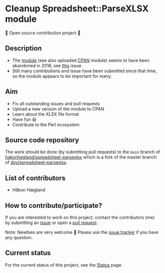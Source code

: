 # Cleanup Spreadsheet::ParseXLSX module

:camel: Open source contribution project :camel:

## Description
- The [module](https://github.com/doy/spreadsheet-parsexlsx/pulls)
  (see also uploaded [CPAN](https://metacpan.org/pod/Spreadsheet::ParseXLSX) module) seems to have been abandoned in 2016, see [this](https://github.com/doy/spreadsheet-parsexlsx/issues/97) issue.
- Still many contributions and issue have been submitted since that time, so the
module appears to be important for many.


## Aim

- Fix all outstanding issues and pull requests
- Upload a new version of the module to CPAN
- Learn about the XLSX file format
- Have fun :smiley:
- Contribute to the Perl ecosystem

## Source code repository

The work should be done (by submitting pull requests)
to the `main` branch
of
[hakonhagland/spreadsheet-parsexlsx](https://github.com/hakonhagland/spreadsheet-parsexlsx) which
is a fork of the master branch
of [doy/spreadsheet-parsexlsx](https://github.com/doy/spreadsheet-parsexlsx).

## List of contributors

- Håkon Hægland

## How to contribute/participate?

If you are interested to work on this project, contact the
contributors (me) by submitting an [issue](https://github.com/hakonhagland/parse-xlsx-project/issues) or open a [pull request](https://github.com/hakonhagland/parse-xlsx-project/pulls).

Note: Newbies are very welcome :baby: Please use
the
[issue tracker](https://github.com/hakonhagland/parse-xlsx-project/issues) if
you have any question.

## Current status

For the current status of this project, see the [Status](Status.md) page.
